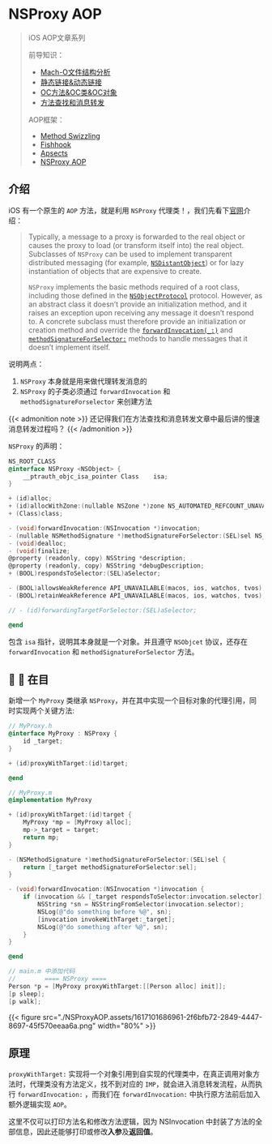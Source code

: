# NSProxy AOP


>  iOS AOP文章系列
>
>  前导知识：
>  * [Mach-O文件结构分析](https://houugen.fun/posts/mach-o%E6%96%87%E4%BB%B6%E7%BB%93%E6%9E%84%E5%88%86%E6%9E%90.html)
>  * [静态链接&动态链接](https://houugen.fun/posts/%E9%9D%99%E6%80%81%E9%93%BE%E6%8E%A5%E5%8A%A8%E6%80%81%E9%93%BE%E6%8E%A5.html)
>  * [OC方法&OC类&OC对象](https://houugen.fun/posts/oc%E6%96%B9%E6%B3%95oc%E7%B1%BBoc%E5%AF%B9%E8%B1%A1.html)
>  * [方法查找和消息转发](https://houugen.fun/posts/%E6%96%B9%E6%B3%95%E6%9F%A5%E6%89%BE%E5%92%8C%E6%B6%88%E6%81%AF%E8%BD%AC%E5%8F%91.html)
>
>  AOP框架：
>  * [Method Swizzling](https://houugen.fun/posts/method-swizzling.html)
>  * [Fishhook](https://houugen.fun/posts/fishhook.html)
>  * [Apsects](https://houugen.fun/posts/apsects.html)
>  * [NSProxy AOP](https://houugen.fun/posts/nsproxy-aop.html)


## 介绍

iOS 有一个原生的 `AOP` 方法，就是利用 `NSProxy` 代理类！，我们先看下[官网](https://developer.apple.com/documentation/foundation/nsproxy)介绍：

> Typically, a message to a proxy is forwarded to the real object or causes the proxy to load (or transform itself into) the real object. Subclasses of `NSProxy` can be used to implement transparent distributed messaging (for example, [`NSDistantObject`](https://developer.apple.com/documentation/foundation/nsdistantobject)) or for lazy instantiation of objects that are expensive to create.
>
> `NSProxy` implements the basic methods required of a root class, including those defined in the [`NSObjectProtocol`](https://developer.apple.com/documentation/objectivec/nsobjectprotocol) protocol. However, as an abstract class it doesn’t provide an initialization method, and it raises an exception upon receiving any message it doesn’t respond to. A concrete subclass must therefore provide an initialization or creation method and override the [`forwardInvocation(_:)`](https://developer.apple.com/documentation/foundation/nsproxy/1416417-forwardinvocation) and [`methodSignatureForSelector:`](https://developer.apple.com/documentation/foundation/nsproxy/1589828-methodsignatureforselector) methods to handle messages that it doesn’t implement itself.

说明两点：

1. `NSProxy` 本身就是用来做代理转发消息的
2. `NSProxy` 的子类必须通过 `forwardInvocation` 和 `methodSignatureForselector` 来创建方法

{{< admonition note >}}
还记得我们在方法查找和消息转发文章中最后讲的慢速消息转发过程吗？
{{< /admonition >}}

`NSProxy` 的声明：

```objective-c
NS_ROOT_CLASS
@interface NSProxy <NSObject> {
    __ptrauth_objc_isa_pointer Class    isa;
}

+ (id)alloc;
+ (id)allocWithZone:(nullable NSZone *)zone NS_AUTOMATED_REFCOUNT_UNAVAILABLE;
+ (Class)class;

- (void)forwardInvocation:(NSInvocation *)invocation;
- (nullable NSMethodSignature *)methodSignatureForSelector:(SEL)sel NS_SWIFT_UNAVAILABLE("NSInvocation and related APIs not available");
- (void)dealloc;
- (void)finalize;
@property (readonly, copy) NSString *description;
@property (readonly, copy) NSString *debugDescription;
+ (BOOL)respondsToSelector:(SEL)aSelector;

- (BOOL)allowsWeakReference API_UNAVAILABLE(macos, ios, watchos, tvos);
- (BOOL)retainWeakReference API_UNAVAILABLE(macos, ios, watchos, tvos);

// - (id)forwardingTargetForSelector:(SEL)aSelector;

@end
```

包含 `isa` 指针，说明其本身就是一个对象。并且遵守 `NSObjcet` 协议，还存在 `forwardInvocation` 和 `methodSignatureForSelector` 方法。

## 🌰 🌰 在目

新增一个 `MyProxy` 类继承 `NSProxy`，并在其中实现一个目标对象的代理引用，同时实现两个关键方法:

```objective-c
// MyProxy.h
@interface MyProxy : NSProxy {
    id _target;
}

+ (id)proxyWithTarget:(id)target;

@end

// MyProxy.m
@implementation MyProxy

+ (id)proxyWithTarget:(id)target {
    MyProxy *mp = [MyProxy alloc];
    mp->_target = target;
    return mp;
}

- (NSMethodSignature *)methodSignatureForSelector:(SEL)sel {
    return [_target methodSignatureForSelector:sel];
}

- (void)forwardInvocation:(NSInvocation *)invocation {
    if (invocation && [_target respondsToSelector:invocation.selector]) {
        NSString *sn = NSStringFromSelector(invocation.selector);
        NSLog(@"do something before %@", sn);
        [invocation invokeWithTarget:_target];
        NSLog(@"do something after %@", sn);
    }
}

@end

// main.m 中添加代码
//        ==== NSProxy ====
Person *p = [MyProxy proxyWithTarget:[[Person alloc] init]];
[p sleep];
[p walk];
```

{{< figure src="./NSProxyAOP.assets/1617101686961-2f6bfb72-2849-4447-8697-45f570eeaa6a.png" width="80%" >}}

## 原理

`proxyWithTarget:` 实现将一个对象引用到自实现的代理类中，在真正调用对象方法时，代理类没有方法定义，找不到对应的 `IMP`，就会进入消息转发流程，从而执行 `forwardInvocation:` ，而我们在 `forwardInvocation:` 中执行原方法前后加入额外逻辑实现 `AOP`。

这里不仅可以打印方法名和修改方法逻辑，因为 NSInvocation 中封装了方法的全部信息，因此还能够打印或修改**入参**及**返回值**。
